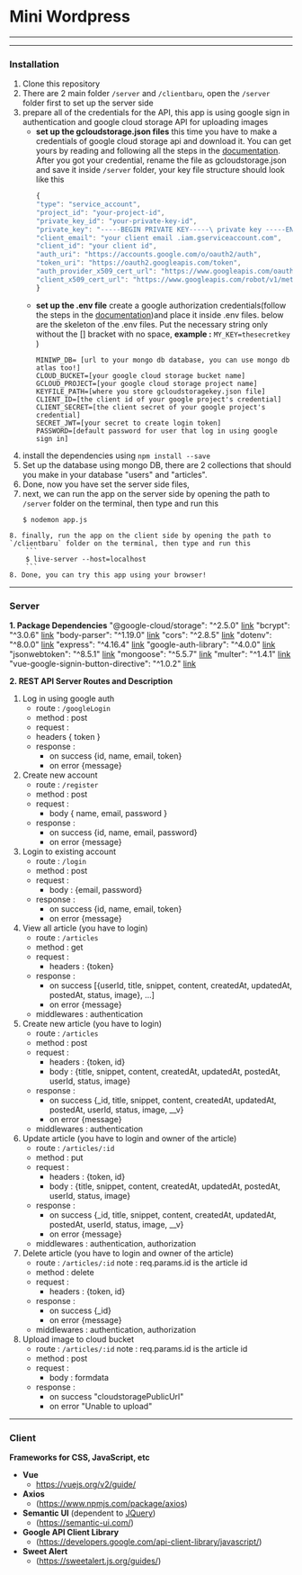 # Mini Wordpress
---
---
### Installation
  1. Clone this repository
  2. There are 2 main folder `/server` and `/clientbaru`, open the `/server` folder first to set up the server side
  3. prepare all of the credentials for the API, this app is using google sign in authentication and google cloud storage API for uploading images 
     - **set up the gcloudstorage.json files**
     this time you have to make a credentials of google cloud storage api and download it. You can get yours by reading and following all the steps in the [documentation](https://cloud.google.com/storage/docs/). After you got your credential, rename the file as gcloudstorage.json and save it inside `/server` folder, your key file structure should look like this
        ```javascript
        {
        "type": "service_account",
        "project_id": "your-project-id",
        "private_key_id": "your-private-key-id",
        "private_key": "-----BEGIN PRIVATE KEY-----\ private key -----END PRIVATE KEY-----\n",
        "client_email": "your client email .iam.gserviceaccount.com",
        "client_id": "your client id",
        "auth_uri": "https://accounts.google.com/o/oauth2/auth",
        "token_uri": "https://oauth2.googleapis.com/token",
        "auth_provider_x509_cert_url": "https://www.googleapis.com/oauth2/v1/certs",
        "client_x509_cert_url": "https://www.googleapis.com/robot/v1/metadata/x509/your client email"
        }
        ```
      - **set up the .env file**
    create a google authorization credentials(follow the steps in the [documentation](https://developers.google.com/identity/sign-in/web/sign-in#before_you_begin))and place it inside .env files. below are the skeleton of the .env files. Put the necessary string only without the [] bracket with no space, **example :** `MY_KEY=thesecretkey` )
        ```
        MINIWP_DB= [url to your mongo db database, you can use mongo db atlas too!]
        CLOUD_BUCKET=[your google cloud storage bucket name]
        GCLOUD_PROJECT=[your google cloud storage project name]
        KEYFILE_PATH=[where you store gcloudstoragekey.json file]
        CLIENT_ID=[the client id of your google project's credential]
        CLIENT_SECRET=[the client secret of your google project's credential] 
        SECRET_JWT=[your secret to create login token]
        PASSWORD=[default password for user that log in using google sign in]
        ```
  4. install the dependencies using 
       `npm install --save`
  5. Set up the database using mongo DB, there are 2 collections that should you make in your database "users" and "articles".
  6. Done, now you have set the server side files,
  7. next, we can run the app on the server side by opening the path to `/server` folder on the terminal, then type and run this
        ```
        $ nodemon app.js
        ```
    8. finally, run the app on the client side by opening the path to `/clientbaru` folder on the terminal, then type and run this
        ```
        $ live-server --host=localhost
        ```
    8. Done, you can try this app using your browser!
    
---
### Server
**1. Package Dependencies**
"@google-cloud/storage": "^2.5.0" [link][gcstorage]
"bcrypt": "^3.0.6" [link][bcrypt]
"body-parser": "^1.19.0" [link][body-parser]
"cors": "^2.8.5" [link][cors]
"dotenv": "^8.0.0" [link][dotenv]
"express": "^4.16.4" [link][express]
"google-auth-library": "^4.0.0" [link][gauthlib]
"jsonwebtoken": "^8.5.1" [link][jwt]
"mongoose": "^5.5.7" [link][mongoose]
"multer": "^1.4.1" [link][multer]
"vue-google-signin-button-directive": "^1.0.2" [link][vuegsignin]

[multer]: <https://www.npmjs.com/package/multer>
[mongoose]: <https://mongoosejs.com/docs/guide.html>
[gauthlib]: <https://www.npmjs.com/package/google-auth-library>
[dotenv]: <https://www.npmjs.com/package/dotenv>
[cors]: <https://www.npmjs.com/package/cors>
[body-parser]: <https://www.npmjs.com/package/body-parser>
[gcstorage]: <https://www.npmjs.com/package/jsonwebtoken>
[bcrypt]: <https://www.npmjs.com/package/bcrypt>
[jwt]: <https://www.npmjs.com/package/jsonwebtoken>
[express]: <http://expressjs.com>
[vuegsignin]: <https://github.com/phanan/vue-google-signin-button>

**2. REST API Server Routes and Description**
1. Log in using google auth
    - route : `/googleLogin`
    - method : post
    - request :
     - headers { token }
    - response : 
      - on success {id, name, email, token}
      - on error {message}
2. Create new account
    - route : `/register`
    - method : post
    - request :
      - body { name, email, password }
    - response : 
      - on success {id, name, email, password}
      - on error {message}
3. Login to existing account
    - route : `/login`
    - method : post
    - request :
      - body : {email, password}
    - response : 
      - on success {id, name, email, token}
      - on error {message}
  4. View all article (you have to login)
     - route : `/articles`
     - method : get
     - request :
       - headers : {token} 
     - response :
       - on success [{userId, title, snippet, content, createdAt, updatedAt, postedAt, status, image}, ...]
       - on error {message}
     - middlewares : authentication
  5. Create new article (you have to login)
     - route : `/articles`
     - method : post
     - request :
       - headers : {token, id}
       - body : {title, snippet, content, createdAt, updatedAt, postedAt, userId, status, image}
     - response :
       - on success {_id, title, snippet, content, createdAt, updatedAt, postedAt, userId, status, image, __v}
       - on error {message}
     - middlewares : authentication
6. Update article (you have to login and owner of the article)
    - route : `/articles/:id`
    - method : put
    - request :
      - headers : {token, id}
      - body : {title, snippet, content, createdAt, updatedAt, postedAt, userId, status, image}
    - response :
      - on success {_id, title, snippet, content, createdAt, updatedAt, postedAt, userId, status, image, __v}
      - on error {message}
    - middlewares : authentication, authorization
7. Delete article (you have to login and owner of the article)
    - route : `/articles/:id` note : req.params.id is the article id
    - method : delete
    - request :
      - headers : {token, id}
    - response :
      - on success {_id}
      - on error {message}
    - middlewares : authentication, authorization
8. Upload image to cloud bucket
    - route : `/articles/:id` note : req.params.id is the article id
    - method : post
    - request :
      - body : formdata
    - response :
      - on success "cloudstoragePublicUrl"
      - on error "Unable to upload"
---
### Client
**Frameworks for CSS, JavaScript, etc**
  - **Vue**
    - https://vuejs.org/v2/guide/
  - **Axios**
      - (https://www.npmjs.com/package/axios)
  - **Semantic UI** (dependent to [JQuery](https://jquery.com/))
    - (https://semantic-ui.com/) 
  - **Google API Client Library**
    - (https://developers.google.com/api-client-library/javascript/)
  - **Sweet Alert**
      - (https://sweetalert.js.org/guides/)